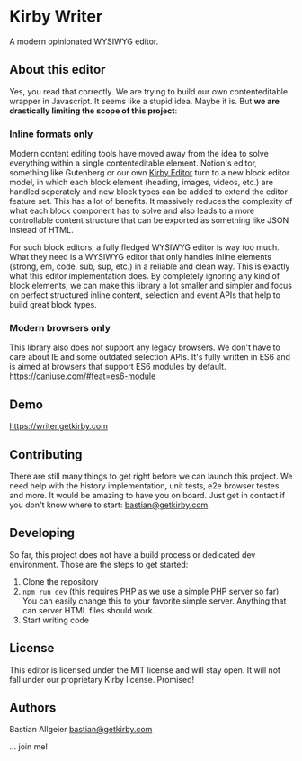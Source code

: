 # Kirby Writer

A modern opinionated WYSIWYG editor. 

## About this editor

Yes, you read that correctly. We are trying to build our own contenteditable wrapper in Javascript. It seems like a stupid idea. Maybe it is. But **we are drastically limiting the scope of this project**:

### Inline formats only

Modern content editing tools have moved away from the idea to solve everything within a single contenteditable element. Notion's editor, something like Gutenberg or our own [Kirby Editor](https://github.com/getkirby/editor) turn to a new block editor model, in which each block element (heading, images, videos, etc.) are handled seperately and new block types can be added to extend the editor feature set. This has a lot of benefits. It massively reduces the complexity of what each block component has to solve and also leads to a more controllable content structure that can be exported as something like JSON instead of HTML. 

For such block editors, a fully fledged WYSIWYG editor is way too much. What they need is a WYSIWYG editor that only handles inline elements (strong, em, code, sub, sup, etc.) in a reliable and clean way. This is exactly what this editor implementation does. By completely ignoring any kind of block elements, we can make this library a lot smaller and simpler and focus on perfect structured inline content, selection and event APIs that help to build great block types. 

### Modern browsers only

This library also does not support any legacy browsers. We don't have to care about IE and some outdated selection APIs. It's fully written in ES6 and is aimed at browsers that support ES6 modules by default. https://caniuse.com/#feat=es6-module

## Demo 

https://writer.getkirby.com

## Contributing

There are still many things to get right before we can launch this project. We need help with the history implementation, unit tests, e2e browser testes and more. It would be amazing to have you on board. Just get in contact if you don't know where to start: bastian@getkirby.com

## Developing 

So far, this project does not have a build process or dedicated dev environment. Those are the steps to get started: 

1. Clone the repository
2. `npm run dev` (this requires PHP as we use a simple PHP server so far) You can easily change this to your favorite simple server. Anything that can server HTML files should work. 
3. Start writing code

## License
This editor is licensed under the MIT license and will stay open. It will not fall under our proprietary Kirby license. Promised! 

## Authors
Bastian Allgeier 
<bastian@getkirby.com>

... join me! 
